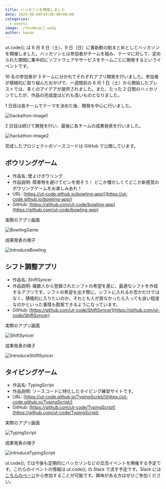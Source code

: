 ```yaml
---
title: ハッカソンを開催しました
date: 2024-06-09T19:00:00+09:00
categories:
  - events
image: ./thumbnail.webp
author: kanan
---
```


ut.code(); は 6 月 8 日（土）、9 日（日）に春新歓の総まとめとしてハッカソンを開催しました。ハッカソンとは参加者がチームを組み、テーマに対して、定められた期間に集中的にソフトウェアやサービスをチームごとに開発するというイベントです。

16 名の参加者が 3 チームに分かれてそれぞれアプリ開発を行いました。参加者が積極的に取り組んだおかげで、一週間前の 6 月 1 日（土）から開始したブレストでは、多くのアイデアが提供されました。また、たった 2 日間のハッカソンでしたが、作品の完成度はどれも高いものとなりました。

1 日目は各チームでテーマを決めた後、開発を中心に行いました。

![hackathon-image1](./hackathon-image1.webp)

2 日目は続けて開発を行い、最後に各チームの成果発表を行いました。

![hackathon-image2](./hackathon-image2.webp)

完成したプロジェクトのソースコードは GitHub で公開しています。

## ボウリングゲーム

- 作品名: 壁よけボウリング
- 作品説明: 障害物を避けてピンを倒そう！ どこか懐かしくてどこか新感覚のボウリングゲームをお楽しみあれ！
- URL: [https://ut-code.github.io/bowling-app/](https://ut-code.github.io/bowling-app/)
- GitHub: [https://github.com/ut-code/bowling-app](https://github.com/ut-code/bowling-app)

実際のアプリ画面

![BowlingGame](./bowling.webp)

成果発表の様子

![IntroduceBowling](./introduce-bowling.webp)

## シフト調整アプリ

- 作品名: ShiftSyncer
- 作品説明: 複数人から登録されたシフトの希望を基に、最適なシフトを作成するアプリです。シフトの希望を出す際に、シフトに入れるか否かだけではなく、積極的に入りたいのか、それとも人が居なかったら入っても良い程度なのかといった事情も勘案できるようになっています。
- GitHub: [https://github.com/ut-code/ShiftSyncer](https://github.com/ut-code/ShiftSyncer)

実際のアプリ画面

![ShiftSyncer](./shift-syncer.webp)

成果発表の様子

![IntroduceShiftSyncer](./introduce-shift-syncer.webp)

## タイピングゲーム

- 作品名: TypingScript
- 作品説明: ソースコードに特化したタイピング練習サイトです。
- URL: [https://ut-code.github.io/TypingScript/](https://ut-code.github.io/TypingScript/)
- GitHub: [https://github.com/ut-code/TypingScript](https://github.com/ut-code/TypingScript)

実際のアプリ画面

![TypingScript](./typing-script.webp)

成果発表の様子

![introduceTypingScript](./introduce-typing-script.webp)

ut.code(); では今後も定期的にハッカソンなどの交流イベントを開催する予定です。これらのイベントの情報は ut.code(); の Slack で流す予定です。Slack には[こちらのページ](https://utcode.net/join/)から参加することが可能です。興味がある方はぜひご参加ください。
